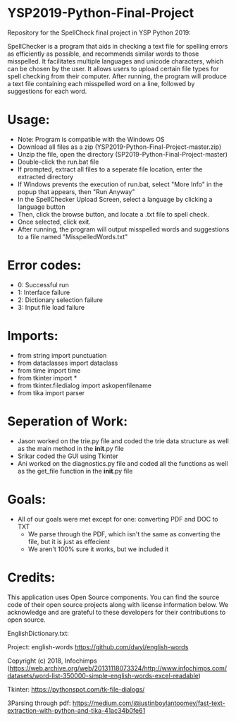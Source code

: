 # YSP2019-Python-Final-Project
Repository for the SpellCheck final project in YSP Python 2019:

  SpellChecker is a program that aids in checking a text file for spelling errors as efficiently as possible, and recommends similar words to those misspelled. It facilitates multiple languages and unicode characters, which can be chosen by the user. It allows users to upload certain file types for spell checking from their computer. After running, the program will produce a text file containing each misspelled word on a line, followed by suggestions for each word. 

# Usage:
- Note: Program is compatible with the Windows OS
- Download all files as a zip (YSP2019-Python-Final-Project-master.zip)
- Unzip the file, open the directory (SP2019-Python-Final-Project-master)
- Double-click the run.bat file
- If prompted, extract all files to a seperate file location, enter the extracted directory
- If Windows prevents the execution of run.bat, select "More Info" in the popup that appears, then "Run Anyway"
- In the SpellChecker Upload Screen, select a language by clicking a language button
- Then, click the browse button, and locate a .txt file to spell check.
- Once selected, click exit.
- After running, the program will output misspelled words and suggestions to a file named "MisspelledWords.txt"

# Error codes:
- 0: Successful run 
- 1: Interface failure
- 2: Dictionary selection failure
- 3: Input file load failure

# Imports: 
 - from string import punctuation
 - from dataclasses import dataclass
 - from time import time
 - from tkinter import *
 - from tkinter.filedialog import askopenfilename
 - from tika import parser

# Seperation of Work:
- Jason worked on the trie.py file and coded the trie data structure as well as the main method in the __init__.py file
- Srikar coded the GUI using Tkinter
- Ani worked on the diagnostics.py file and coded all the functions as well as the get_file function in the __init__.py file

# Goals:
- All of our goals were met except for one: converting PDF and DOC to TXT
    - We parse through the PDF, which isn't the same as converting the file, but it is just as effecient
    - We aren't 100% sure it works, but we included it

# Credits:
This application uses Open Source components. You can find the source code of their open source projects along with license information below. We acknowledge and are grateful to these developers for their contributions to open source.

EnglishDictionary.txt: 

Project: english-words https://github.com/dwyl/english-words

Copyright (c) 2018, Infochimps (https://web.archive.org/web/20131118073324/http://www.infochimps.com/datasets/word-list-350000-simple-english-words-excel-readable)

Tkinter: https://pythonspot.com/tk-file-dialogs/


3Parsing through pdf: https://medium.com/@justinboylantoomey/fast-text-extraction-with-python-and-tika-41ac34b0fe61
